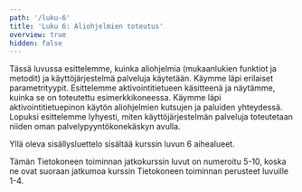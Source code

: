 ```yaml
---
path: '/luku-6'
title: 'Luku 6: Aliohjelmien toteutus'
overview: true
hidden: false
---
```


Tässä luvussa esittelemme, kuinka aliohjelmia (mukaanlukien funktiot ja metodit) ja käyttöjärjestelmä palveluja käytetään. Käymme läpi erilaiset parametrityypit. Esittelemme aktivointitietueen käsitteenä ja näytämme, kuinka se on toteutettu esimerkkikoneessa. Käymme läpi aktivointitietuepinon käytön aliohjelmien kutsujen ja paluiden yhteydessä. Lopuksi esittelemme lyhyesti, miten käyttöjärjestelmän palveluja toteutetaan niiden oman palvelypyyntökonekäskyn avulla. 

<please-login></please-login>

<pages-in-this-section></pages-in-this-section>

Yllä oleva sisällysluettelo sisältää kurssin luvun 6 aihealueet.

Tämän Tietokoneen toiminnan jatkokurssin luvut on numeroitu 5-10, koska ne ovat suoraan jatkumoa kurssin Tietokoneen toiminnan perusteet luvuille 1-4.

<exercises-in-this-section></exercises-in-this-section>

